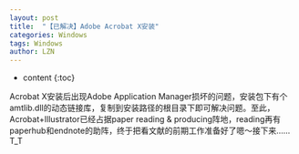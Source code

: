 ```yaml
---
layout: post
title:  "【已解决】Adobe Acrobat X安装" 
categories: Windows
tags: Windows
author: LZN
---
```


* content
{:toc}

Acrobat X安装后出现Adobe Application Manager损坏的问题，安装包下有个amtlib.dll的动态链接库，复制到安装路径的根目录下即可解决问题。至此，Acrobat+Illustrator已经占据paper reading &amp; producing阵地，reading再有paperhub和endnote的助阵，终于把看文献的前期工作准备好了嗯～接下来……T_T